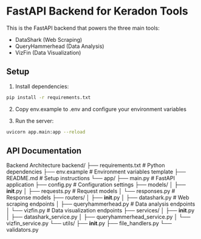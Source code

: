# FastAPI Backend for Keradon Tools

This is the FastAPI backend that powers the three main tools:
- DataShark (Web Scraping)
- QueryHammerhead (Data Analysis)
- VizFin (Data Visualization)

## Setup

1. Install dependencies:
```bash
pip install -r requirements.txt
```

2. Copy env.example to .env and configure your environment variables

3. Run the server:
```bash
uvicorn app.main:app --reload
```

## API Documentation

Backend Architecture
backend/
├── requirements.txt          # Python dependencies
├── env.example              # Environment variables template
├── README.md               # Setup instructions
└── app/
    ├── main.py             # FastAPI application
    ├── config.py           # Configuration settings
    ├── models/
    │   ├── __init__.py
    │   ├── requests.py     # Request models
    │   └── responses.py    # Response models
    ├── routers/
    │   ├── __init__.py
    │   ├── datashark.py    # Web scraping endpoints
    │   ├── queryhammerhead.py # Data analysis endpoints
    │   └── vizfin.py       # Data visualization endpoints
    ├── services/
    │   ├── __init__.py
    │   ├── datashark_service.py
    │   ├── queryhammerhead_service.py
    │   └── vizfin_service.py
    └── utils/
        ├── __init__.py
        ├── file_handlers.py
        └── validators.py